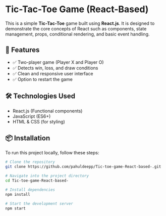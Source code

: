 # Tic-Tac-Toe Game (React-Based)

This is a simple **Tic-Tac-Toe** game built using **React.js**. It is designed to demonstrate the core concepts of React such as components, state management, props, conditional rendering, and basic event handling.

## 🚀 Features

- ✅ Two-player game (Player X and Player O)
- ✅ Detects win, loss, and draw conditions
- ✅ Clean and responsive user interface
- ✅ Option to restart the game

## 🛠️ Technologies Used

- React.js (Functional components)
- JavaScript (ES6+)
- HTML & CSS (for styling)

## 📦 Installation

To run this project locally, follow these steps:

```bash
# Clone the repository
git clone https://github.com/pahuldeepp/Tic-toe-game-React-based-.git

# Navigate into the project directory
cd Tic-toe-game-React-based-

# Install dependencies
npm install

# Start the development server
npm start
